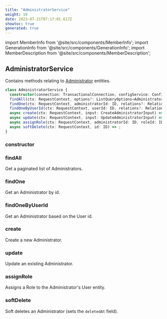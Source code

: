 ```yaml
---
title: "AdministratorService"
weight: 10
date: 2023-07-21T07:17:01.617Z
showtoc: true
generated: true
---
```

<!-- This file was generated from the Vendure source. Do not modify. Instead, re-run the "docs:build" script -->
import MemberInfo from '@site/src/components/MemberInfo';
import GenerationInfo from '@site/src/components/GenerationInfo';
import MemberDescription from '@site/src/components/MemberDescription';


## AdministratorService

<GenerationInfo sourceFile="packages/core/src/service/services/administrator.service.ts" sourceLine="40" packageName="@vendure/core" />

Contains methods relating to <a href='/docs/reference/typescript-api/entities/administrator#administrator'>Administrator</a> entities.

```ts title="Signature"
class AdministratorService {
  constructor(connection: TransactionalConnection, configService: ConfigService, listQueryBuilder: ListQueryBuilder, passwordCipher: PasswordCipher, userService: UserService, roleService: RoleService, customFieldRelationService: CustomFieldRelationService, eventBus: EventBus, requestContextService: RequestContextService)
  findAll(ctx: RequestContext, options?: ListQueryOptions<Administrator>, relations?: RelationPaths<Administrator>) => Promise<PaginatedList<Administrator>>;
  findOne(ctx: RequestContext, administratorId: ID, relations?: RelationPaths<Administrator>) => Promise<Administrator | undefined>;
  findOneByUserId(ctx: RequestContext, userId: ID, relations?: RelationPaths<Administrator>) => Promise<Administrator | undefined>;
  async create(ctx: RequestContext, input: CreateAdministratorInput) => Promise<Administrator>;
  async update(ctx: RequestContext, input: UpdateAdministratorInput) => Promise<Administrator>;
  async assignRole(ctx: RequestContext, administratorId: ID, roleId: ID) => Promise<Administrator>;
  async softDelete(ctx: RequestContext, id: ID) => ;
}
```

<div className="members-wrapper">

### constructor

<MemberInfo kind="method" type="(connection: <a href='/docs/reference/typescript-api/data-access/transactional-connection#transactionalconnection'>TransactionalConnection</a>, configService: ConfigService, listQueryBuilder: <a href='/docs/reference/typescript-api/data-access/list-query-builder#listquerybuilder'>ListQueryBuilder</a>, passwordCipher: PasswordCipher, userService: <a href='/docs/reference/typescript-api/services/user-service#userservice'>UserService</a>, roleService: <a href='/docs/reference/typescript-api/services/role-service#roleservice'>RoleService</a>, customFieldRelationService: CustomFieldRelationService, eventBus: <a href='/docs/reference/typescript-api/events/event-bus#eventbus'>EventBus</a>, requestContextService: <a href='/docs/reference/typescript-api/request/request-context-service#requestcontextservice'>RequestContextService</a>) => AdministratorService"   />


### findAll

<MemberInfo kind="method" type="(ctx: <a href='/docs/reference/typescript-api/request/request-context#requestcontext'>RequestContext</a>, options?: ListQueryOptions&#60;<a href='/docs/reference/typescript-api/entities/administrator#administrator'>Administrator</a>&#62;, relations?: RelationPaths&#60;<a href='/docs/reference/typescript-api/entities/administrator#administrator'>Administrator</a>&#62;) => Promise&#60;<a href='/docs/reference/typescript-api/common/paginated-list#paginatedlist'>PaginatedList</a>&#60;<a href='/docs/reference/typescript-api/entities/administrator#administrator'>Administrator</a>&#62;&#62;"   />

Get a paginated list of Administrators.
### findOne

<MemberInfo kind="method" type="(ctx: <a href='/docs/reference/typescript-api/request/request-context#requestcontext'>RequestContext</a>, administratorId: <a href='/docs/reference/typescript-api/common/id#id'>ID</a>, relations?: RelationPaths&#60;<a href='/docs/reference/typescript-api/entities/administrator#administrator'>Administrator</a>&#62;) => Promise&#60;<a href='/docs/reference/typescript-api/entities/administrator#administrator'>Administrator</a> | undefined&#62;"   />

Get an Administrator by id.
### findOneByUserId

<MemberInfo kind="method" type="(ctx: <a href='/docs/reference/typescript-api/request/request-context#requestcontext'>RequestContext</a>, userId: <a href='/docs/reference/typescript-api/common/id#id'>ID</a>, relations?: RelationPaths&#60;<a href='/docs/reference/typescript-api/entities/administrator#administrator'>Administrator</a>&#62;) => Promise&#60;<a href='/docs/reference/typescript-api/entities/administrator#administrator'>Administrator</a> | undefined&#62;"   />

Get an Administrator based on the User id.
### create

<MemberInfo kind="method" type="(ctx: <a href='/docs/reference/typescript-api/request/request-context#requestcontext'>RequestContext</a>, input: CreateAdministratorInput) => Promise&#60;<a href='/docs/reference/typescript-api/entities/administrator#administrator'>Administrator</a>&#62;"   />

Create a new Administrator.
### update

<MemberInfo kind="method" type="(ctx: <a href='/docs/reference/typescript-api/request/request-context#requestcontext'>RequestContext</a>, input: UpdateAdministratorInput) => Promise&#60;<a href='/docs/reference/typescript-api/entities/administrator#administrator'>Administrator</a>&#62;"   />

Update an existing Administrator.
### assignRole

<MemberInfo kind="method" type="(ctx: <a href='/docs/reference/typescript-api/request/request-context#requestcontext'>RequestContext</a>, administratorId: <a href='/docs/reference/typescript-api/common/id#id'>ID</a>, roleId: <a href='/docs/reference/typescript-api/common/id#id'>ID</a>) => Promise&#60;<a href='/docs/reference/typescript-api/entities/administrator#administrator'>Administrator</a>&#62;"   />

Assigns a Role to the Administrator's User entity.
### softDelete

<MemberInfo kind="method" type="(ctx: <a href='/docs/reference/typescript-api/request/request-context#requestcontext'>RequestContext</a>, id: <a href='/docs/reference/typescript-api/common/id#id'>ID</a>) => "   />

Soft deletes an Administrator (sets the `deletedAt` field).


</div>
